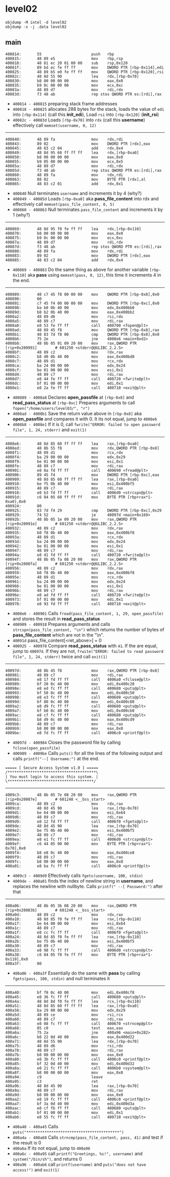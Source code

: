 # level02
```
objdump -M intel -d level02
objdump -s -j .data level02
```
## main
```
400814:       55                      push   rbp
400815:       48 89 e5                mov    rbp,rsp
400818:       48 81 ec 20 01 00 00    sub    rsp,0x120
40081f:       89 bd ec fe ff ff       mov    DWORD PTR [rbp-0x114],edi
400825:       48 89 b5 e0 fe ff ff    mov    QWORD PTR [rbp-0x120],rsi
40082c:       48 8d 55 90             lea    rdx,[rbp-0x70]
400830:       b8 00 00 00 00          mov    eax,0x0
400835:       b9 0c 00 00 00          mov    ecx,0xc
40083a:       48 89 d7                mov    rdi,rdx
40083d:       f3 48 ab                rep stos QWORD PTR es:[rdi],rax
````
- `400814 - 400815` preparing stack frame addresses
- `400818 - 400825` allocates 288 bytes for the stack, loads the value of `edi` into `[rbp-0x114]` (call this **init_edi**), Load `rsi` into `[rbp-0x120]` (**init_rsi**)
- `40082c - 40083d` Loads `[rbp-0x70]` into `rdx` (call this **username**) effectively call `memset(username, 0, 12)`

---

```
400840:       48 89 fa                mov    rdx,rdi
400843:       89 02                   mov    DWORD PTR [rdx],eax
400845:       48 83 c2 04             add    rdx,0x4
400849:       48 8d 95 60 ff ff ff    lea    rdx,[rbp-0xa0]
400850:       b8 00 00 00 00          mov    eax,0x0
400855:       b9 05 00 00 00          mov    ecx,0x5
40085a:       48 89 d7                mov    rdi,rdx
40085d:       f3 48 ab                rep stos QWORD PTR es:[rdi],rax
400860:       48 89 fa                mov    rdx,rdi
400863:       88 02                   mov    BYTE PTR [rdx],al
400865:       48 83 c2 01             add    rdx,0x1
```
- `400840` Null terminates `username` and increments it by 4 (why?)
- `400849 - 40085d` Loads `[rbp-0xa0]` aka **pass_file_content** into rdx and effectively call `memset(pass_file_content, 0, 5)`
- `400860 - 400863` Null terminates `pass_file_content` and increments it by 1 (why?)

---
```
400869:       48 8d 95 f0 fe ff ff    lea    rdx,[rbp-0x110]
400870:       b8 00 00 00 00          mov    eax,0x0
400875:       b9 0c 00 00 00          mov    ecx,0xc
40087a:       48 89 d7                mov    rdi,rdx
40087d:       f3 48 ab                rep stos QWORD PTR es:[rdi],rax
400880:       48 89 fa                mov    rdx,rdi
400883:       89 02                   mov    DWORD PTR [rdx],eax
400885:       48 83 c2 04             add    rdx,0x4
```
- `400869 - 400883` Do the same thing as above for another variable `[rbp-0x110]` aka **pass** using `memset(pass, 0, 12)`, this time it increments 4 in the end. 

---
```
400889:       48 c7 45 f8 00 00 00    mov    QWORD PTR [rbp-0x8],0x0
400890:       00
400891:       c7 45 f4 00 00 00 00    mov    DWORD PTR [rbp-0xc],0x0
400898:       ba b0 0b 40 00          mov    edx,0x400bb0
40089d:       b8 b2 0b 40 00          mov    eax,0x400bb2
4008a2:       48 89 d6                mov    rsi,rdx
4008a5:       48 89 c7                mov    rdi,rax
4008a8:       e8 53 fe ff ff          call   400700 <fopen@plt>
4008ad:       48 89 45 f8             mov    QWORD PTR [rbp-0x8],rax
4008b1:       48 83 7d f8 00          cmp    QWORD PTR [rbp-0x8],0x0
4008b6:       75 2e                   jne    4008e6 <main+0xd2>
4008b8:       48 8b 05 91 09 20 00    mov    rax,QWORD PTR [rip+0x200991]        # 601250 <stderr@@GLIBC_2.2.5>
4008bf:       48 89 c2                mov    rdx,rax
4008c2:       b8 d0 0b 40 00          mov    eax,0x400bd0
4008c7:       48 89 d1                mov    rcx,rdx
4008ca:       ba 24 00 00 00          mov    edx,0x24
4008cf:       be 01 00 00 00          mov    esi,0x1
4008d4:       48 89 c7                mov    rdi,rax
4008d7:       e8 44 fe ff ff          call   400720 <fwrite@plt>
4008dc:       bf 01 00 00 00          mov    edi,0x1
4008e1:       e8 2a fe ff ff          call   400710 <exit@plt>
```
- `400889 - 4008a8` Declares **open_passfile** at `[rbp-0x8]` and **read_pass_status** at `[rbp-0xc]` Prepares arguments to call `fopen("/home/users/level03/", "r")`
- `4008ad - 4008b1` Save the return value above in `[rbp-0x8]` aka **open_passfile** and compares it with 0. It its not equal, jump to `4008e6` 
- `4008b8 - 4008e1` If it is 0, call `fwrite("ERROR: failed to open password file", 1, 24, stderr)` and `exit(1)`

---
```
4008e6:       48 8d 85 60 ff ff ff    lea    rax,[rbp-0xa0]
4008ed:       48 8b 55 f8             mov    rdx,QWORD PTR [rbp-0x8]
4008f1:       48 89 d1                mov    rcx,rdx
4008f4:       ba 29 00 00 00          mov    edx,0x29
4008f9:       be 01 00 00 00          mov    esi,0x1
4008fe:       48 89 c7                mov    rdi,rax
400901:       e8 8a fd ff ff          call   400690 <fread@plt>
400906:       89 45 f4                mov    DWORD PTR [rbp-0xc],eax
400909:       48 8d 85 60 ff ff ff    lea    rax,[rbp-0xa0]
400910:       be f5 0b 40 00          mov    esi,0x400bf5
400915:       48 89 c7                mov    rdi,rax
400918:       e8 b3 fd ff ff          call   4006d0 <strcspn@plt>
40091d:       c6 84 05 60 ff ff ff    mov    BYTE PTR [rbp+rax*1-0xa0],0x0
400924:       00
400925:       83 7d f4 29             cmp    DWORD PTR [rbp-0xc],0x29
400929:       74 52                   je     40097d <main+0x169>
40092b:       48 8b 05 1e 09 20 00    mov    rax,QWORD PTR [rip+0x20091e]        # 601250 <stderr@@GLIBC_2.2.5>
400932:       48 89 c2                mov    rdx,rax
400935:       b8 f8 0b 40 00          mov    eax,0x400bf8
40093a:       48 89 d1                mov    rcx,rdx
40093d:       ba 24 00 00 00          mov    edx,0x24
400942:       be 01 00 00 00          mov    esi,0x1
400947:       48 89 c7                mov    rdi,rax
40094a:       e8 d1 fd ff ff          call   400720 <fwrite@plt>
40094f:       48 8b 05 fa 08 20 00    mov    rax,QWORD PTR [rip+0x2008fa]        # 601250 <stderr@@GLIBC_2.2.5>
400956:       48 89 c2                mov    rdx,rax
400959:       b8 f8 0b 40 00          mov    eax,0x400bf8
40095e:       48 89 d1                mov    rcx,rdx
400961:       ba 24 00 00 00          mov    edx,0x24
400966:       be 01 00 00 00          mov    esi,0x1
40096b:       48 89 c7                mov    rdi,rax
40096e:       e8 ad fd ff ff          call   400720 <fwrite@plt>
400973:       bf 01 00 00 00          mov    edi,0x1
400978:       e8 93 fd ff ff          call   400710 <exit@plt>
```
- `4008e6 - 400901` Calls `fread(pass_file_content, 1, 29, open_passfile)` and stores the result in **read_pass_status** 
- `400909 - 400918` Prepares arguments and calls `strcspn(pass_file_content, "\n")` which returns the number of bytes of **pass_file_content** which are not in the "\n".
- `40091d` pass_file_content[<ret_above>] = 0
- `400925 - 400978` Compare **read_pass_status** with `41`. If the are equal, jump to `40097d`. If they are not, `frwite("ERROR: failed to read password file", 1, 24, stderr)` twice and call `exit(1)`

---
```
40097d:       48 8b 45 f8             mov    rax,QWORD PTR [rbp-0x8]
400981:       48 89 c7                mov    rdi,rax
400984:       e8 17 fd ff ff          call   4006a0 <fclose@plt>
400989:       bf 20 0c 40 00          mov    edi,0x400c20
40098e:       e8 ed fc ff ff          call   400680 <puts@plt>
400993:       bf 50 0c 40 00          mov    edi,0x400c50
400998:       e8 e3 fc ff ff          call   400680 <puts@plt>
40099d:       bf 80 0c 40 00          mov    edi,0x400c80
4009a2:       e8 d9 fc ff ff          call   400680 <puts@plt>
4009a7:       bf b0 0c 40 00          mov    edi,0x400cb0
4009ac:       e8 cf fc ff ff          call   400680 <puts@plt>
4009b1:       b8 d9 0c 40 00          mov    eax,0x400cd9
4009b6:       48 89 c7                mov    rdi,rax
4009b9:       b8 00 00 00 00          mov    eax,0x0
4009be:       e8 fd fc ff ff          call   4006c0 <printf@plt>
```

- `40097d - 400984` Closes the password file by calling `fclose(open_passfile)`
- `400989 - 4009be` Calls `puts()` for all the lines of the following output and calls `printf("--[ Username:")` at the end.
```
===== [ Secure Access System v1.0 ] =====
/***************************************\
| You must login to access this system. |
\**************************************/

```

---

```
4009c3:       48 8b 05 7e 08 20 00    mov    rax,QWORD PTR [rip+0x20087e]        # 601248 <__bss_start>
4009ca:       48 89 c2                mov    rdx,rax
4009cd:       48 8d 45 90             lea    rax,[rbp-0x70]
4009d1:       be 64 00 00 00          mov    esi,0x64
4009d6:       48 89 c7                mov    rdi,rax
4009d9:       e8 12 fd ff ff          call   4006f0 <fgets@plt>
4009de:       48 8d 45 90             lea    rax,[rbp-0x70]
4009e2:       be f5 0b 40 00          mov    esi,0x400bf5
4009e7:       48 89 c7                mov    rdi,rax
4009ea:       e8 e1 fc ff ff          call   4006d0 <strcspn@plt>
4009ef:       c6 44 05 90 00          mov    BYTE PTR [rbp+rax*1-0x70],0x0
4009f4:       b8 e8 0c 40 00          mov    eax,0x400ce8
4009f9:       48 89 c7                mov    rdi,rax
4009fc:       b8 00 00 00 00          mov    eax,0x0
400a01:       e8 ba fc ff ff          call   4006c0 <printf@plt>
```

- `4009c3 - 4009d9` Effectively calls `fgets(username, 100, stdin)`
- `4009de - 400a01` finds the index of newline string in **username**, and replaces the newline with nullbyte. Calls `printf(" --[ Password:")` after that

---

```
400a06:       48 8b 05 3b 08 20 00    mov    rax,QWORD PTR [rip+0x20083b]        # 601248 <__bss_start>
400a0d:       48 89 c2                mov    rdx,rax
400a10:       48 8d 85 f0 fe ff ff    lea    rax,[rbp-0x110]
400a17:       be 64 00 00 00          mov    esi,0x64
400a1c:       48 89 c7                mov    rdi,rax
400a1f:       e8 cc fc ff ff          call   4006f0 <fgets@plt>
400a24:       48 8d 85 f0 fe ff ff    lea    rax,[rbp-0x110]
400a2b:       be f5 0b 40 00          mov    esi,0x400bf5
400a30:       48 89 c7                mov    rdi,rax
400a33:       e8 98 fc ff ff          call   4006d0 <strcspn@plt>
400a38:       c6 84 05 f0 fe ff ff    mov    BYTE PTR [rbp+rax*1-0x110],0x0
400a3f:       00
```
- `400a06 - 400a3f` Essentially do the same with **pass** by calling `fgets(pass, 100, stdin)` and null terminates it 

---

```
400a40:       bf f8 0c 40 00          mov    edi,0x400cf8
400a45:       e8 36 fc ff ff          call   400680 <puts@plt>
400a4a:       48 8d 8d f0 fe ff ff    lea    rcx,[rbp-0x110]
400a51:       48 8d 85 60 ff ff ff    lea    rax,[rbp-0xa0]
400a58:       ba 29 00 00 00          mov    edx,0x29
400a5d:       48 89 ce                mov    rsi,rcx
400a60:       48 89 c7                mov    rdi,rax
400a63:       e8 08 fc ff ff          call   400670 <strncmp@plt>
400a68:       85 c0                   test   eax,eax
400a6a:       75 2a                   jne    400a96 <main+0x282>
400a6c:       b8 22 0d 40 00          mov    eax,0x400d22
400a71:       48 8d 55 90             lea    rdx,[rbp-0x70]
400a75:       48 89 d6                mov    rsi,rdx
400a78:       48 89 c7                mov    rdi,rax
400a7b:       b8 00 00 00 00          mov    eax,0x0
400a80:       e8 3b fc ff ff          call   4006c0 <printf@plt>
400a85:       bf 32 0d 40 00          mov    edi,0x400d32
400a8a:       e8 21 fc ff ff          call   4006b0 <system@plt>
400a8f:       b8 00 00 00 00          mov    eax,0x0
400a94:       c9                      leave
400a95:       c3                      ret
400a96:       48 8d 45 90             lea    rax,[rbp-0x70]
400a9a:       48 89 c7                mov    rdi,rax
400a9d:       b8 00 00 00 00          mov    eax,0x0
400aa2:       e8 19 fc ff ff          call   4006c0 <printf@plt>
400aa7:       bf 3a 0d 40 00          mov    edi,0x400d3a
400aac:       e8 cf fb ff ff          call   400680 <puts@plt>
400ab1:       bf 01 00 00 00          mov    edi,0x1
400ab6:       e8 55 fc ff ff          call   400710 <exit@plt>
```

- `400a40 - 400a45` Calls `puts("*****************************************")`
- `400a4a - 400a68` Calls `strncmp(pass_file_content, pass, 41)` and test if the result is 0
- `400a6a` If its not equal, jump to `400a96`
- `400a6c - 400a95` call `printf("Greetings, %s!", username)` and `system("/bin/sh")`, and returns 0
- `400a96 - 400ab6` call `printf(username)` and `puts("does not have access!")` and `exit(1)`

